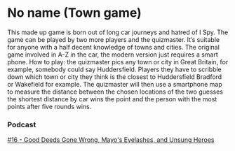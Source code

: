 # No name (Town game)
This made up game is born out of long car journeys and hatred of I Spy. The game can be played by two more players and the quizmaster. It’s suitable for anyone with a half decent knowledge of towns and cities. The original game involved in A-Z in the car, the modern version just requires a smart phone. How to play: the quizmaster pics any town or city in Great Britain, for example, somebody could say Huddersfield. Players they have to scribble down which town or city they think is the closest to Huddersfield Bradford or Wakefield for example. The quizmaster will then use a smartphone map to measure the distance between the chosen locations of the two guesses the shortest distance by car wins the point and the person with the most points after five rounds wins.

### Podcast
[#16 - Good Deeds Gone Wrong, Mayo's Eyelashes, and Unsung Heroes](https://www.bbc.co.uk/programmes/m0008bhn)
